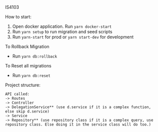IS4103

How to start:

1. Open docker application.
   Run `yarn docker-start`
2. Run `yarn setup` to run migration and seed scripts
3. Run `yarn-start` for prod or `yarn start-dev` for development

To Rollback Migration

- Run `yarn db:rollback`

To Reset all migrations

- Run `yarn db:reset`

Project structure:

```
API called:
-> Routes
-> Controller
-> DelegationService** (use d.service if it is a complex function, else skip d.service)
-> Service
-> Repository** (use repository class if it is a complex query, use repository class. Else doing it in the service class will do too.)
```
